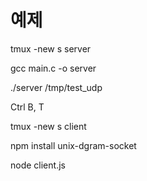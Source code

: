 # 예제
tmux -new s server

gcc main.c -o server

./server /tmp/test_udp

Ctrl B, T

tmux -new s client

npm install unix-dgram-socket

node client.js
